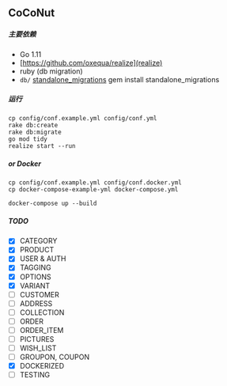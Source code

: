 ## CoCoNut

##### 主要依赖

- Go 1.11
- [https://github.com/oxequa/realize](realize)
- ruby (db migration)
- `db/` [standalone_migrations](https://github.com/thuss/standalone-migrations) gem install standalone_migrations

##### 运行

```
cp config/conf.example.yml config/conf.yml
rake db:create
rake db:migrate
go mod tidy
realize start --run
```

##### or Docker

```
cp config/conf.example.yml config/conf.docker.yml
cp docker-compose-example-yml docker-compose.yml

docker-compose up --build
```

##### TODO

- [x] CATEGORY
- [x] PRODUCT
- [x] USER & AUTH
- [x] TAGGING
- [x] OPTIONS
- [x] VARIANT
- [ ] CUSTOMER
- [ ] ADDRESS
- [ ] COLLECTION
- [ ] ORDER
- [ ] ORDER_ITEM
- [ ] PICTURES
- [ ] WISH_LIST
- [ ] GROUPON, COUPON
- [x] DOCKERIZED
- [ ] TESTING
